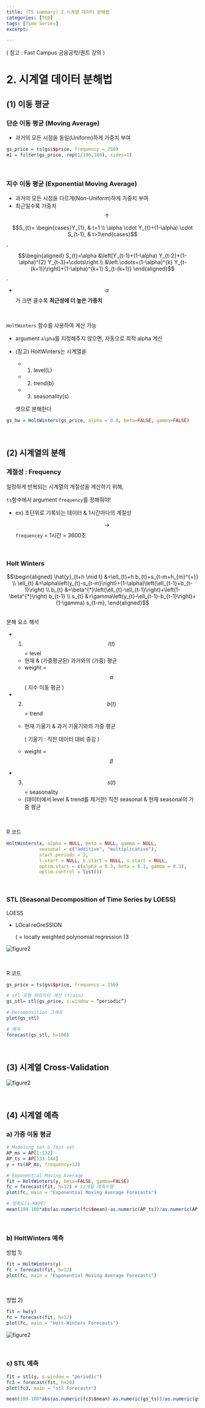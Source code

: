 ```yaml
---
title: (TS summary) 2.시계열 데이터 분해법
categories: [TS0]
tags: [Time Series]
excerpt: 

---
```


<script src="https://cdn.mathjax.org/mathjax/latest/MathJax.js?config=TeX-AMS-MML_HTMLorMML" type="text/javascript"></script>

( 참고 : Fast Campus 금융공학/퀀트 강의 )

# 2. 시계열 데이터 분해법

## (1) 이동 평균

### 단순 이동 평균 (Moving Average)

- 과거의 모든 시점을 동일(Uniform)하게 가중치 부여

```R
gs_price = ts(gs$$price, frequency = 250)
m1 = filter(gs_price, rep(1/100,100), sides=1)
```

<br>

### 지수 이동 평균 (Exponential Moving Average)

- 과거의 모든 시점을 다르게(Non-Uniform)하게 가중치 부여
- 최근일수록 가중치 $$\uparrow$$ 

$$S_{t}= \begin{cases}Y_{1}, & t=1 \\ \alpha \cdot Y_{t}+(1-\alpha) \cdot S_{t-1}, & t>1\end{cases}$$,

$$\begin{aligned}
S_{t}=\alpha &\left[Y_{t-1}+(1-\alpha) Y_{t-2}+(1-\alpha)^{2} Y_{t-3}+\cdots\right.\\
&\left.\cdots+(1-\alpha)^{k} Y_{t-(k+1)}\right]+(1-\alpha)^{k+1} S_{t-(k+1)}
\end{aligned}$$.

- $$\alpha$$ 가 크면 클수록 **최근성에 더 높은 가중치**

<br>

`HoltWinters` 함수를 사용하여 계산 가능

- argument `alpha`를 지정해주지 않으면, 자동으로 최적 alpha 계산

- (참고) HoltWinters는 시계열을

  - 1) level(L)
  - 2) trend(b)
  - 3) seasonality(s)

  셋으로 분해한다

```R
gs_hw = HoltWinters(gs_price, alpha = 0.8, beta=FALSE, gamma=FALSE)
```

<br>

## (2) 시계열의 분해

### 계절성 : Frequency

일정하게 반복되는 시계열의 계절성을 계산하기 위해,

`ts`함수에서 argument `frequency`를 정해줘야!

- ex) 초단위로 기록되는 데이터 & 1시간마다의 계절성

  $$\rightarrow$$ `frequencey` = 1시간 = 3600초 

<br>

### Holt Winters

$$\begin{aligned}
\hat{y}_{t+h \mid t} &=\ell_{t}+h b_{t}+s_{t-m+h_{m}^{+}} \\
\ell_{t} &=\alpha\left(y_{t}-s_{t-m}\right)+(1-\alpha)\left(\ell_{t-1}+b_{t-1}\right) \\
b_{t} &=\beta^{*}\left(\ell_{t}-\ell_{t-1}\right)+\left(1-\beta^{*}\right) b_{t-1} \\
s_{t} &=\gamma\left(y_{t}-\ell_{t-1}-b_{t-1}\right)+(1-\gamma) s_{t-m},
\end{aligned}$$

<br>
분해 요소 해석

- 1) $$l(t)$$ = level

  - 현재 & (가중평균된) 과거와의 (가중) 평균 
  - weight = $$\alpha$$  ( 지수 이동 평균 )

- 2) $$b(t)$$ = trend

  - 현재 기울기 & 과거 기울기와의 가중 평균

    ( 기울기 : 직전 데이터 대비 증감 )

  - weight = $$\beta$$

- 3) $$s(t)$$ = seasonality

  - (데이터에서 level & trend를 제거한) 직전 seasonal & 현재 seasonal의 가중 평균

<br>

R 코드

```R
HoltWinters(x, alpha = NULL, beta = NULL, gamma = NULL,
            seasonal = c("additive", "multiplicative"),
            start.periods = 2, 
            l.start = NULL, b.start = NULL, s.start = NULL,
            optim.start = c(alpha = 0.3, beta = 0.1, gamma = 0.1),
            optim.control = list())
```

<br>

### STL (Seasonal Decomposition of Time Series by LOESS)

LOESS

- LOcal reGreSSION

  ( = locally weighted polynomial regression )3

![figure2](/assets/img/ts/img146.png)

<br>

R 코드

```R
gs_price = ts(gs$$price, frequency = 250)

# stl 모형 파라미터 계산 (train)
gs_stl= stl(gs_price, s.window = “periodic”)

# Decomposition 그래프
plot(gs_stl)

# 예측
forecast(gs_stl, h=100)
```

<br>

## (3) 시계열 Cross-Validation

![figure2](/assets/img/ts/img147.png)

<br>

## (4) 시계열 예측

### a) 가중 이동 평균

```R
# Modeling set & Test set
AP_ms = AP[1:132] 
AP_ts = AP[133:144]
y = ts(AP_ms, frequency=12) 

# Exponential Moving Average
fit = HoltWinters(y, beta=FALSE, gamma=FALSE)
fc = forecast(fit, h=12) # 12개월 예측수행
plot(fc, main = "Exponential Moving Average Forecasts")

# 정확도(1-MAPE)
mean(100-100*abs(as.numeric(fc$$mean)-as.numeric(AP_ts))/as.numeric(AP_ts))
```

<br>

### b) HoltWinters 예측

방법 1)

```R
fit = HoltWinters(y)
fc = forecast(fit, h=12)
plot(fc, main = "Exponential Moving Average Forecasts")
```

<br>

방법 2)

```R
fit = hw(y)
fc = forecast(fit, h=12)
plot(fc, main = "Holt-Winters Forecasts")	
```

![figure2](/assets/img/ts/img148.png)

<br>

### c) STL 예측

```R
fit = stl(y, s.window = "periodic")
fc3 = forecast(fit, h=20)
plot(fc3, main = "stl Forecasts")

mean(100-100*abs(as.numeric(fc3$$mean)-as.numeric(gs_ts))/as.numeric(gs_ts))
```

